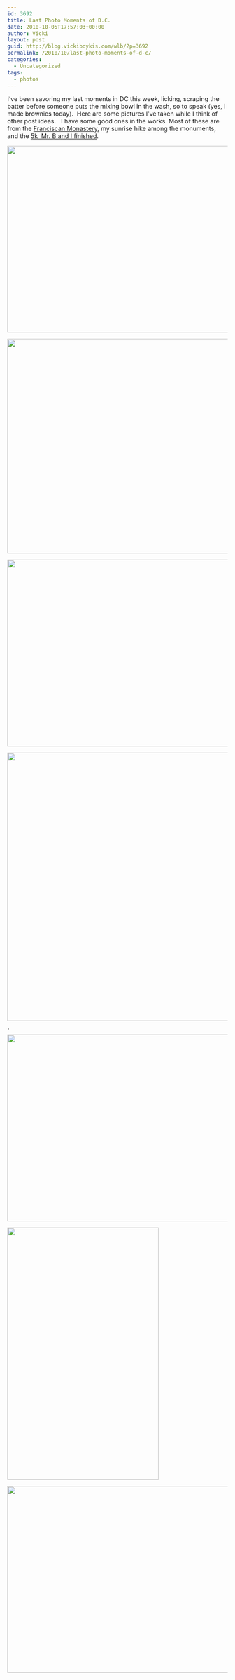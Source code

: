 ```yaml
---
id: 3692
title: Last Photo Moments of D.C.
date: 2010-10-05T17:57:03+00:00
author: Vicki
layout: post
guid: http://blog.vickiboykis.com/wlb/?p=3692
permalink: /2010/10/last-photo-moments-of-d-c/
categories:
  - Uncategorized
tags:
  - photos
---
```

I&#8217;ve been savoring my last moments in DC this week, licking, scraping the batter before someone puts the mixing bowl in the wash, so to speak (yes, I made brownies today).  Here are some pictures I&#8217;ve taken while I think of other post ideas.   I have some good ones in the works. Most of these are from the [Franciscan Monastery](http://www.myfranciscan.org/), my sunrise hike among the monuments, and the [5k  Mr. B and I finished](http://www.clarendondayrun.com/results/2010.html).

[<img class="aligncenter size-full wp-image-3693" title="DSC_0830" src="https://raw.githubusercontent.com/veekaybee/wlb/gh-pages/assets/images/2010/10/DSC_0830.jpg" alt="" width="640" height="426" />](https://raw.githubusercontent.com/veekaybee/wlb/gh-pages/assets/images/2010/10/DSC_0830.jpg)

<p style="text-align: center;">
  <a href="https://raw.githubusercontent.com/veekaybee/wlb/gh-pages/assets/images/2010/10/DSC_0924.jpg"><img class="aligncenter size-full wp-image-3694" title="DSC_0924" src="https://raw.githubusercontent.com/veekaybee/wlb/gh-pages/assets/images/2010/10/DSC_0924.jpg" alt="" width="737" height="490" /></a>
</p>

[<img class="aligncenter size-full wp-image-3695" title="DSC_0819" src="https://raw.githubusercontent.com/veekaybee/wlb/gh-pages/assets/images/2010/10/DSC_0819.jpg" alt="" width="640" height="426" />](https://raw.githubusercontent.com/veekaybee/wlb/gh-pages/assets/images/2010/10/DSC_0819.jpg)
  
[](https://raw.githubusercontent.com/veekaybee/wlb/gh-pages/assets/images/2010/10/DSC_0891.jpg)

[<img class="aligncenter size-full wp-image-3696" title="DSC_0891" src="https://raw.githubusercontent.com/veekaybee/wlb/gh-pages/assets/images/2010/10/DSC_0891.jpg" alt="" width="640" height="612" />](https://raw.githubusercontent.com/veekaybee/wlb/gh-pages/assets/images/2010/10/DSC_0891.jpg)
  
&#8216;[<img class="aligncenter size-full wp-image-3697" title="DSC_0912" src="https://raw.githubusercontent.com/veekaybee/wlb/gh-pages/assets/images/2010/10/DSC_0912.jpg" alt="" width="640" height="426" />](https://raw.githubusercontent.com/veekaybee/wlb/gh-pages/assets/images/2010/10/DSC_0912.jpg)
  
[<img class="aligncenter size-full wp-image-3698" title="IMAG0376" src="https://raw.githubusercontent.com/veekaybee/wlb/gh-pages/assets/images/2010/10/IMAG0376.jpg" alt="" width="346" height="576" />](https://raw.githubusercontent.com/veekaybee/wlb/gh-pages/assets/images/2010/10/IMAG0376.jpg)
  
[<img class="aligncenter size-full wp-image-3700" title="DSC_0904" src="https://raw.githubusercontent.com/veekaybee/wlb/gh-pages/assets/images/2010/10/DSC_0904.jpg" alt="" width="640" height="426" />](https://raw.githubusercontent.com/veekaybee/wlb/gh-pages/assets/images/2010/10/DSC_0904.jpg)